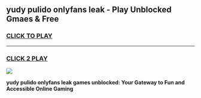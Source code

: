 
## yudy pulido onlyfans leak - Play Unblocked Gmaes & Free
<h3>
<a href="https://premium.freeplayer.one?title=yudy_pulido_onlyfans_leak&ref=20F">CLICK TO PLAY</a></h3>
<hr>

<h3>
<a href="https://premium.freeplayer.one?title=yudy_pulido_onlyfans_leak&ref=20F">CLICK 2 PLAY</a>
  
</h3>

<a href="https://premium.freeplayer.one?title=yudy_pulido_onlyfans_leak&ref=20F/"><img src="https://clearcache.store/games.png"></a>


**yudy pulido onlyfans leak games unblocked: Your Gateway to Fun and Accessible Online Gaming**
